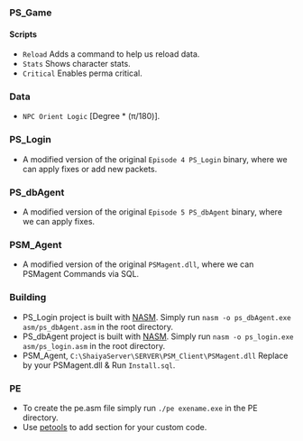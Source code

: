### PS_Game
#### Scripts
- `Reload` Adds a command to help us reload data.
- `Stats` Shows character stats.
- `Critical` Enables perma critical.
### Data
- `NPC Orient Logic` [Degree * (π/180)].
### PS_Login
- A modified version of the original `Episode 4 PS_Login` binary, where we can apply fixes or add new packets.
### PS_dbAgent
- A modified version of the original `Episode 5 PS_dbAgent` binary, where we can apply fixes.
### PSM_Agent
- A modified version of the original `PSMagent.dll`, where we can PSMagent Commands via SQL.
### Building
- PS_Login project is built with  [NASM]. Simply run `nasm -o ps_dbAgent.exe asm/ps_dbAgent.asm` in the root directory.
- PS_dbAgent project is built with [NASM]. Simply run `nasm -o ps_login.exe asm/ps_login.asm` in the root directory.
- PSM_Agent, `C:\ShaiyaServer\SERVER\PSM_Client\PSMagent.dll` Replace by your PSMagent.dll & Run `Install.sql`.
### PE
- To create the pe.asm file simply run `./pe exename.exe` in the PE directory.
- Use [petools] to add section for your custom code.

[petools]:https://github.com/petoolse/petools
[NASM]:https://nasm.us/
[Visual Studio]:https://visualstudio.microsoft.com